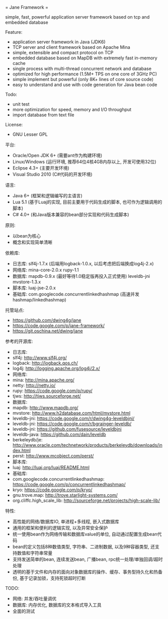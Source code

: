 = Jane Framework =

simple, fast, powerful application server framework based on tcp and embedded database

Feature:
 * application server framework in Java (JDK6)
 * TCP server and client framework based on Apache Mina
 * simple, extensible and compact protocol on TCP
 * embedded database based on MapDB with extremely fast in-memory cache
 * single process with multi-thread concurrent network and database
 * optimized for high performance (1.5M+ TPS on one core of 3GHz PC)
 * simple implement but powerful (only 8K+ lines of core source code)
 * easy to understand and use with code generation for Java bean code

Todo:
 * unit test
 * more optimization for speed, memory and I/O throughput
 * import database from text file

License:
 * GNU Lesser GPL

平台:
 * Oracle/Open JDK 6+ (需要ant作为构建环境)
 * Linux/Windows (运行环境, 推荐64位4核4GB内存以上, 开发可使用32位)
 * Eclipse 4.3+ (主要开发环境)
 * Visual Studio 2010 (C#代码的开发环境)

语言:
 * Java 6+ (框架和逻辑编写的主语言)
 * Lua 5.1 (基于Luaj的实现, 目前主要用于代码生成的脚本, 也可作为逻辑调用的脚本)
 * C# 4.0+ (和Java版本兼容的bean部分实现和代码生成脚本)

原则:
 * 以bean为核心
 * 概念和实现简单清晰

依赖库:
 * 日志库: slf4j-1.7.x (后端用logback-1.0.x, 以后考虑把后端换成log4j-2.x)
 * 网络库: mina-core-2.0.x rupy-1.1
 * 数据库: mapdb-0.9.x (最好等待1.0稳定版再投入正式使用) leveldb-jni mvstore-1.3.x
 * 脚本库: luaj-jse-2.0.x
 * 基础库: com.googlecode.concurrentlinkedhashmap (高速并发hashmap/linkedhashmap)

托管站点:
 * https://github.com/dwing4g/jane
 * https://code.google.com/p/jane-framework/
 * https://git.oschina.net/dwing/jane

参考的开源库:
 * 日志库:
  * slf4j:          http://www.slf4j.org/
  * logback:        http://logback.qos.ch/
  * log4j:          http://logging.apache.org/log4j/2.x/
 * 网络库:
  * mina:           http://mina.apache.org/
  * netty:          http://netty.io/
  * rupy:           https://code.google.com/p/rupy/
  * tjws:           http://tjws.sourceforge.net/
 * 数据库:
  * mapdb:          http://www.mapdb.org/
  * mvstore:        http://www.h2database.com/html/mvstore.html
  * leveldb-jni:    https://code.google.com/r/dwing4g-leveldbjni/
  * leveldb-jni:    https://code.google.com/r/bgrainger-leveldb/
  * leveldb-jni:    https://github.com/fusesource/leveldbjni
  * leveldb-java:   https://github.com/dain/leveldb
  * berkeleydb/je:  http://www.oracle.com/technetwork/products/berkeleydb/downloads/index.html
  * perst:          http://www.mcobject.com/perst/
 * 脚本库:
  * luaj:           http://luaj.org/luaj/README.html
 * 基础库:
  * com.googlecode.concurrentlinkedhashmap: https://code.google.com/p/concurrentlinkedhashmap/
  * kryo:           https://code.google.com/p/kryo/
  * gnu.trove.map:  http://trove.starlight-systems.com/
  * org.cliffc.high_scale_lib: http://sourceforge.net/projects/high-scale-lib/

特性:
 * 高性能的网络/数据库IO, 单进程+多线程, 嵌入式数据库
 * 通用的框架和便利的逻辑实现, 以及异常安全保护
 * 统一使用bean作为网络传输和数据库value的单位, 自动通过配置生成bean代码
 * bean的定义包括8种数值类型, 字符串、二进制数据, 以及9种容器类型, 还支持数值和字符串常量
 * 支持发送简单的bean, 连续发送bean, 广播bean, rpc统一处理/单独回调/超时处理
 * 透明的基于文件和内存的面向对象数据库的操作、缓存、事务型持久化和热备份, 基于记录加锁，支持死锁超时打断

TODO:
 * 网络: 并发/吞吐量调优
 * 数据库: 内存优化, 数据库的文本格式导入工具
 * 全面的测试

